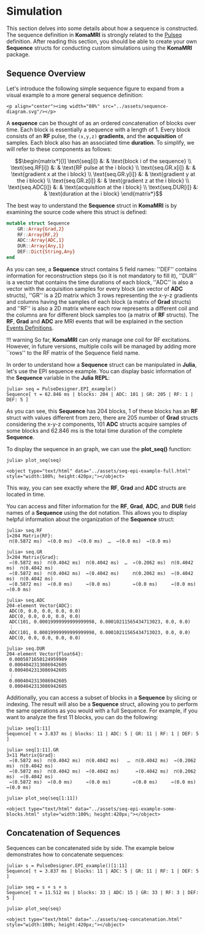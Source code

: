# Simulation

This section delves into some details about how a sequence is constructed. The sequence definition in **KomaMRI** is strongly related to the [Pulseq](https://pulseq.github.io/index.html) definition. After reading this section, you should be able to create your own **Sequence** structs for conducting custom simulations using the **KomaMRI** package.

## Sequence Overview

Let's introduce the following simple sequence figure to expand from a visual example to a more general sequence definition:
```@raw html
<p align="center"><img width="80%" src="../assets/sequence-diagram.svg"/></p>
```

A **sequence** can be thought of as an ordered concatenation of blocks over time. Each block is essentially a sequence with a length of 1. Every block consists of an **RF** pulse, the ``(x,y,z)`` **gradients**, and the **acquisition** of samples. Each block also has an associated time **duration**. To simplify, we will refer to these components as follows:

```math
\begin{matrix*}[l]
\text{seq[i]}      &: & \text{block i of the sequence} \\
\text{seq.RF[i]}   &: & \text{RF pulse at the i block} \\
\text{seq.GR.x[i]} &: & \text{gradient x at the i block} \\
\text{seq.GR.y[i]} &: & \text{gradient y at the i block} \\
\text{seq.GR.z[i]} &: & \text{gradient z at the i block} \\
\text{seq.ADC[i]}  &: & \text{acquisition at the i block} \\
\text{seq.DUR[i]}  &: & \text{duration at the i block}
\end{matrix*}
```

The best way to understand the **Sequence** struct in **KomaMRI** is by examining the source code where this struct is defined:
```julia
mutable struct Sequence
    GR::Array{Grad,2}
    RF::Array{RF,2}
    ADC::Array{ADC,1}
    DUR::Array{Any,1}
    DEF::Dict{String,Any}
end
```

As you can see, a **Sequence** struct contains 5 field names: ''DEF'' contains information for reconstruction steps (so it is not mandatory to fill it), ''DUR'' is a vector that contains the time durations of each block, ''ADC'' is also a vector with the acquisition samples for every block (an vector of **ADC** structs), ''GR'' is a 2D matrix which 3 rows representing the x-y-z gradients and columns having the samples of each block (a matrix of **Grad** structs) and ''RF'' is also a 2D matrix where each row represents a different coil and the columns are for different block samples too (a matrix of **RF** structs). The **RF**, **Grad** and **ADC** are MRI events that will be explained in the section [Events Definitions](getting-started.md).

!!! warning
    So far, **KomaMRI** can only manage one coil for RF excitations. However, in future versions, multiple coils will be managed by adding more ``rows'' to the RF matrix of the Sequence field name.

In order to understand how a **Sequence** struct can be manipulated in **Julia**, let's use the EPI sequence example. You can display basic information of the **Sequence** variable in the **Julia REPL**:
```julia-repl
julia> seq = PulseDesigner.EPI_example()
Sequence[ τ = 62.846 ms | blocks: 204 | ADC: 101 | GR: 205 | RF: 1 | DEF: 5 ]
```

As you can see, this **Sequence** has 204 blocks, 1 of these blocks has an **RF** struct with values different from zero, there are 205 number of **Grad** structs considering the x-y-z components, 101 **ADC** structs acquire samples of some blocks and 62.846 ms is the total time duration of the complete **Sequence**.

To display the sequence in an graph, we can use the **plot\_seq()** function:
```julia-repl
julia> plot_seq(seq)
```
```@raw html
<object type="text/html" data="../assets/seq-epi-example-full.html" style="width:100%; height:420px;"></object>
```

This way, you can see exactly where the **RF**, **Grad** and **ADC** structs are located in time.

You can access and filter information for the **RF**, **Grad**, **ADC**, and **DUR** field names of a **Sequence** using the dot notation. This allows you to display helpful information about the organization of the **Sequence** struct:
```julia-repl
julia> seq.RF
1×204 Matrix{RF}:
 ⊓(0.5872 ms)  ⇿(0.0 ms)  ⇿(0.0 ms)  …  ⇿(0.0 ms)  ⇿(0.0 ms)   

julia> seq.GR
3×204 Matrix{Grad}:
 ⇿(0.5872 ms)  ⊓(0.4042 ms)  ⊓(0.4042 ms)  …  ⇿(0.2062 ms)  ⊓(0.4042 ms)  ⊓(0.4042 ms)
 ⇿(0.5872 ms)  ⊓(0.4042 ms)  ⇿(0.4042 ms)     ⊓(0.2062 ms)  ⇿(0.4042 ms)  ⊓(0.4042 ms)
 ⇿(0.5872 ms)  ⇿(0.0 ms)     ⇿(0.0 ms)        ⇿(0.0 ms)     ⇿(0.0 ms)     ⇿(0.0 ms)

julia> seq.ADC
204-element Vector{ADC}:
 ADC(0, 0.0, 0.0, 0.0, 0.0)
 ADC(0, 0.0, 0.0, 0.0, 0.0)
 ADC(101, 0.00019999999999999998, 0.00010211565434713023, 0.0, 0.0)
 ⋮
 ADC(101, 0.00019999999999999998, 0.00010211565434713023, 0.0, 0.0)
 ADC(0, 0.0, 0.0, 0.0, 0.0)

julia> seq.DUR
204-element Vector{Float64}:
 0.0005871650124959989
 0.0004042313086942605
 0.0004042313086942605
 ⋮
 0.0004042313086942605
 0.0004042313086942605
```

Additionally, you can access a subset of blocks in a **Sequence** by slicing or indexing. The result will also be a **Sequence** struct, allowing you to perform the same operations as you would with a full Sequence. For example, if you want to analyze the first 11 blocks, you can do the following:
```julia-repl
julia> seq[1:11]
Sequence[ τ = 3.837 ms | blocks: 11 | ADC: 5 | GR: 11 | RF: 1 | DEF: 5 ]

julia> seq[1:11].GR
3×11 Matrix{Grad}:
 ⇿(0.5872 ms)  ⊓(0.4042 ms)  ⊓(0.4042 ms)   …  ⊓(0.4042 ms)  ⇿(0.2062 ms)  ⊓(0.4042 ms)
 ⇿(0.5872 ms)  ⊓(0.4042 ms)  ⇿(0.4042 ms)      ⇿(0.4042 ms)  ⊓(0.2062 ms)  ⇿(0.4042 ms)
 ⇿(0.5872 ms)  ⇿(0.0 ms)     ⇿(0.0 ms)        ⇿(0.0 ms)     ⇿(0.0 ms)     ⇿(0.0 ms)

julia> plot_seq(seq[1:11])
```
```@raw html
<object type="text/html" data="../assets/seq-epi-example-some-blocks.html" style="width:100%; height:420px;"></object>
```

## Concatenation of Sequences 

Sequences can be concatenated side by side. The example below demonstrates how to concatenate sequences:
```julia-repl
julia> s = PulseDesigner.EPI_example()[1:11]
Sequence[ τ = 3.837 ms | blocks: 11 | ADC: 5 | GR: 11 | RF: 1 | DEF: 5 ]

julia> seq = s + s + s
Sequence[ τ = 11.512 ms | blocks: 33 | ADC: 15 | GR: 33 | RF: 3 | DEF: 5 ]

julia> plot_seq(seq)
```
```@raw html
<object type="text/html" data="../assets/seq-concatenation.html" style="width:100%; height:420px;"></object>
```
